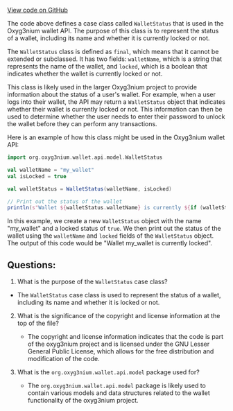 [View code on GitHub](https://github.com/oxyg3nium/oxyg3nium/wallet/src/main/scala/org/oxyg3nium/wallet/api/model/WalletStatus.scala)

The code above defines a case class called `WalletStatus` that is used in the Oxyg3nium wallet API. The purpose of this class is to represent the status of a wallet, including its name and whether it is currently locked or not.

The `WalletStatus` class is defined as `final`, which means that it cannot be extended or subclassed. It has two fields: `walletName`, which is a string that represents the name of the wallet, and `locked`, which is a boolean that indicates whether the wallet is currently locked or not.

This class is likely used in the larger Oxyg3nium project to provide information about the status of a user's wallet. For example, when a user logs into their wallet, the API may return a `WalletStatus` object that indicates whether their wallet is currently locked or not. This information can then be used to determine whether the user needs to enter their password to unlock the wallet before they can perform any transactions.

Here is an example of how this class might be used in the Oxyg3nium wallet API:

```scala
import org.oxyg3nium.wallet.api.model.WalletStatus

val walletName = "my_wallet"
val isLocked = true

val walletStatus = WalletStatus(walletName, isLocked)

// Print out the status of the wallet
println(s"Wallet ${walletStatus.walletName} is currently ${if (walletStatus.locked) "locked" else "unlocked"}")
```

In this example, we create a new `WalletStatus` object with the name "my_wallet" and a locked status of `true`. We then print out the status of the wallet using the `walletName` and `locked` fields of the `WalletStatus` object. The output of this code would be "Wallet my_wallet is currently locked".
## Questions: 
 1. What is the purpose of the `WalletStatus` case class?
   - The `WalletStatus` case class is used to represent the status of a wallet, including its name and whether it is locked or not.

2. What is the significance of the copyright and license information at the top of the file?
   - The copyright and license information indicates that the code is part of the oxyg3nium project and is licensed under the GNU Lesser General Public License, which allows for the free distribution and modification of the code.

3. What is the `org.oxyg3nium.wallet.api.model` package used for?
   - The `org.oxyg3nium.wallet.api.model` package is likely used to contain various models and data structures related to the wallet functionality of the oxyg3nium project.